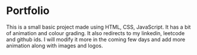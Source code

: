 # Portfolio
This is a small basic project made using HTML, CSS, JavaScript.
It has a bit of animation and colour grading.
It also redirects to my linkedin, leetcode and github ids.
I will modify it more in the coming few days and add more animation along with images and logos. 
